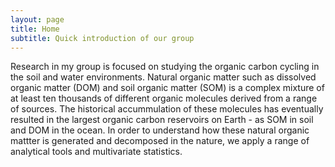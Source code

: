 ```yaml
---
layout: page
title: Home
subtitle: Quick introduction of our group 
---
```


Research in my group is focused on studying the organic carbon cycling in the soil and water environments.
Natural organic matter such as dissolved organic matter (DOM) and soil organic matter (SOM) is a complex mixture of
at least ten thousands of different organic molecules derived from a range of sources. The historical accummulation of
these molecules has eventually resulted in the largest organic carbon reservoirs on Earth - as SOM in soil and DOM in the ocean.
In order to understand how these natural organic mattter is generated and decomposed in the nature, we apply a range of analytical
tools and multivariate statistics.
